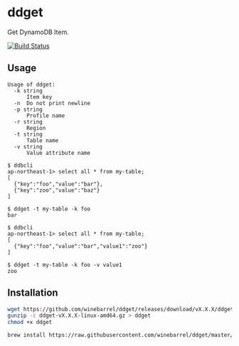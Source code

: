 # ddget

Get DynamoDB Item.

[![Build Status](https://travis-ci.org/winebarrel/ddget.svg?branch=master)](https://travis-ci.org/winebarrel/ddget)

## Usage

```
Usage of ddget:
  -k string
      Item key
  -n  Do not print newline
  -p string
      Profile name
  -r string
      Region
  -t string
      Table name
  -v string
      Value attribute name
```

```
$ ddbcli
ap-northeast-1> select all * from my-table;
[
  {"key":"foo","value":"bar"},
  {"key":"zoo","value":"baz"}
]

$ ddget -t my-table -k foo
bar
```

```
$ ddbcli
ap-northeast-1> select all * from my-table;
[
  {"key":"foo","value":"bar","value1":"zoo"}
]

$ ddget -t my-table -k foo -v value1
zoo
```

## Installation

```sh
wget https://github.com/winebarrel/ddget/releases/download/vX.X.X/ddget-vX.X.X-linux-amd64.gz
gunzip -c ddget-vX.X.X-linux-amd64.gz > ddget
chmod +x ddget
```

```sh
brew install https://raw.githubusercontent.com/winebarrel/ddget/master/homebrew/ddget.rb
```
